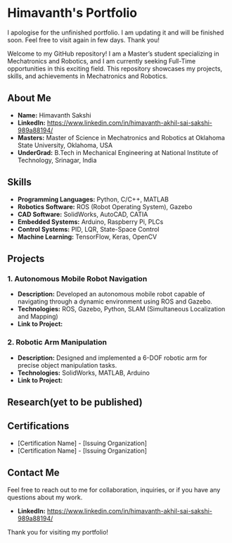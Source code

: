 # Himavanth's Portfolio
I apologise for the unfinished portfolio. I am updating it and will be finished soon. Feel free to visit again in few days. Thank you!

Welcome to my GitHub repository! I am a Master’s student specializing in Mechatronics and Robotics, and I am currently seeking Full-Time opportunities in this exciting field. This repository showcases my projects, skills, and achievements in Mechatronics and Robotics.

## About Me

- **Name:** Himavanth Sakshi
- **LinkedIn:** https://www.linkedin.com/in/himavanth-akhil-sai-sakshi-989a88194/ 
- **Masters:** Master of Science in Mechatronics and Robotics at Oklahoma State University, Oklahoma, USA
- **UnderGrad:** B.Tech in Mechanical Engineering at National Institute of Technology, Srinagar, India

## Skills

- **Programming Languages:** Python, C/C++, MATLAB
- **Robotics Software:** ROS (Robot Operating System), Gazebo
- **CAD Software:** SolidWorks, AutoCAD, CATIA
- **Embedded Systems:** Arduino, Raspberry Pi, PLCs
- **Control Systems:** PID, LQR, State-Space Control
- **Machine Learning:** TensorFlow, Keras, OpenCV

## Projects

### 1. Autonomous Mobile Robot Navigation
- **Description:** Developed an autonomous mobile robot capable of navigating through a dynamic environment using ROS and Gazebo.
- **Technologies:** ROS, Gazebo, Python, SLAM (Simultaneous Localization and Mapping)
- **Link to Project:** 

### 2. Robotic Arm Manipulation
- **Description:** Designed and implemented a 6-DOF robotic arm for precise object manipulation tasks.
- **Technologies:** SolidWorks, MATLAB, Arduino
- **Link to Project:** 

## Research(yet to be published)

## Certifications

- [Certification Name] - [Issuing Organization]
- [Certification Name] - [Issuing Organization]

## Contact Me

Feel free to reach out to me for collaboration, inquiries, or if you have any questions about my work.

- **LinkedIn:** https://www.linkedin.com/in/himavanth-akhil-sai-sakshi-989a88194/

Thank you for visiting my portfolio!
